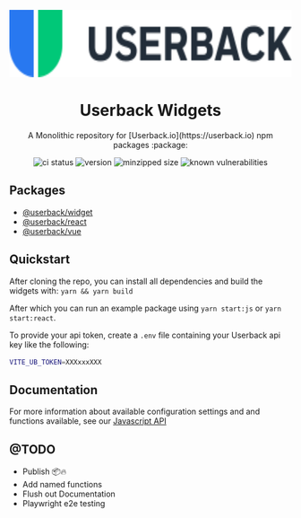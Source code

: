 <p align="center"><img src="https://raw.githubusercontent.com/userback/widget-js/master/logo.svg" alt="Logo" height="120px" /></p>
<h1 align="center">Userback Widgets</h1>
<p align="center">A Monolithic repository for [Userback.io](https://userback.io) npm packages :package:</p>

<p align="center">
<img alt="ci status" src="https://github.com/userback/widget-js/workflows/main/badge.svg?branch=master">
<img alt="version" src="https://img.shields.io/npm/v/@userback/widget.svg" />
<img alt="minzipped size" src="https://badgen.net/bundlephobia/minzip/@userback/widget">
<img alt="known vulnerabilities" src="https://snyk.io/test/github/userback/widget-js/badge.svg">
</p>

## Packages
- [@userback/widget](widget-js/)
- [@userback/react](widget-react/)
- [@userback/vue](widget-vue/)

## Quickstart
After cloning the repo, you can install all dependencies and build the widgets with:
```yarn && yarn build```

After which you can run an example package using `yarn start:js` or `yarn start:react`.

To provide your api token, create a `.env` file containing your Userback api key like the following: 
``` sh
VITE_UB_TOKEN=XXXxxxXXX
```

## Documentation
For more information about available configuration settings and and functions available, see our [Javascript API](https://support.userback.io/en/articles/5209252-javascript-api)

## @TODO
- Publish 📦🔥
- Add named functions
- Flush out Documentation
- Playwright e2e testing
